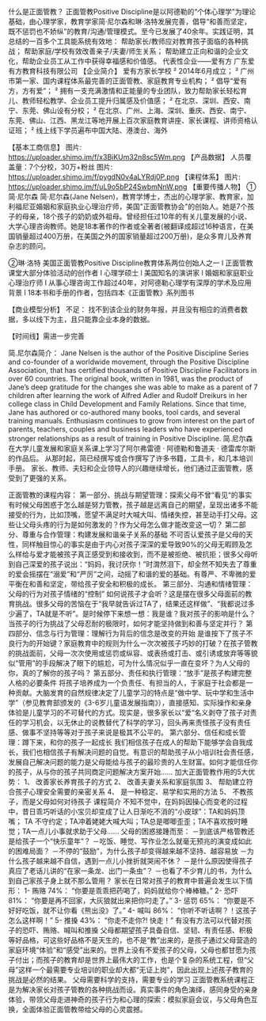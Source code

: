 什么是正面管教？
正面管教Positive Discipline是以阿德勒的“个体心理学”为理论基础，由心理学家，教育学家简·尼尔森和琳·洛特发展完善，倡导“和善而坚定，既不惩罚也不娇纵”的教育/沟通/管理模式。至今已发展了40余年。实践证明，其总结的一百多个工具能系统有效地：
帮助家长/教师应对教育孩子面临的各种挑战；
帮助家庭/学校有效改善亲子/夫妻/师生关系；
帮助建立正向和谐的企业文化，帮助企业员工从工作中获得幸福感和价值感。
代表性企业——爱有方
广东爱有方教育科技有限公司
【企业简介】
爱有方家长学校
²  2014年6月成立；
²  广州市第一家、国内课程体系最完善的正面管教、家庭教育专业机构；
²  倡导“爱有方，方有爱”；
²  拥有一支充满激情和正能量的专业团队，致力帮助家长轻松育儿、教师轻松教学、企业员工提升归属感及价值感；
²  在北京、深圳、西安、南宁、东莞、佛山设有分校；
²  在北京、广州、上海、深圳、重庆、西安、南宁、东莞、佛山、江西、黑龙江等地开展上百次家庭教育讲座、家长课程、讲师资格认证班；
²  线上线下学员遍布中国大陆、港澳台、海外


【基本工商信息】
图片: https://uploader.shimo.im/f/x3BiKUm32n8sc5Wm.png
【产品数据】
人员覆盖量：7个分校，30万+粉丝
图片: https://uploader.shimo.im/f/pygdN0v4aLYRdj0P.png
【课程体系】
图片: https://uploader.shimo.im/f/uL9o5bP24SwbmNnW.png
【重要传播人物】
①简·尼尔森
简·尼尔森(Jane Nelsen)，教育学博士，杰出的心理学家、教育家，加利福尼亚婚姻和家庭执业心理治疗师，美国"正面管教协会"的创始人。她是7个孩子的母亲，18个孩子的奶奶或外祖母。曾经担任过10年的有关儿童发展的小说、大学心理咨询教师。她是18本著作的作者或全著者(被翻译成超过16种语言，在美国销量超过400万册，在美国之外的国家销量超过200万册)，是众多育儿及养育杂志的顾问。


②琳·洛特
美国正面管教Positive Discipline教育体系两位创始人之一
l 正面管教课堂大部分体验活动的创作者
l 心理学硕士
l 美国知名的演讲家
l 婚姻和家庭职业心理治疗师
l 从事心理咨询工作超过40年，对阿德勒心理学有深厚的学术及应用背景
l 18本书和手册的作者，包括四本《正面管教》系列图书


【商业模型分析】
不足：
找不到该企业的财务年报，并且没有相应的消费者数据，多以线下为主，且只能靠企业本身的数据。

【时间线】需进一步完善

简.尼尔森简介：
Jane Nelsen is the author of the Positive Discipline Series and co-founder of a worldwide movement, through the Positive Discipline Association, that has certified thousands of Positive Discipline Facilitators in over 60 countries. The original book, written in 1981, was the product of Jane’s deep gratitude for the changes she was able to make as a parent of 7 children after learning the work of Alfred Adler and Rudolf Dreikurs in her college class in Child Development and Family Relations. Since that time, Jane has authored or co-authored many books, tool cards, and several training manuals. Enthusiasm continues to grow from interest on the part of parents, teachers, couples and business leaders who have experienced stronger relationships as a result of training in Positive Discipline.
简.尼尔森在大学儿童发展和家庭关系课上学习了阿尔弗雷德 · 阿德勒和鲁道夫 · 德雷库尔斯的作品后。 从那时起，简已经撰写或合作撰写了许多书籍，工具卡，和几本培训手册。 家长、教师、夫妇和企业领导人的兴趣继续增长，他们通过正面管教，感受到了更强的关系。

正面管教的课程内容：
	第一部分、挑战与期望管理：探索父母不曾“看见“的事实
	有时候父母困惑于怎么越是努力管教，孩子越是远离自己的期望，呈现出诸多不能接受的行为，比如顶嘴，愿望不满足时大喊大叫、情绪失控，甚至动手打父母。这些让父母头疼的行为是如何激发的？作为父母怎么做才能改变这一切？
	第二部分、尊重与合作管理：构建发展和谐亲子关系的基础
	不可否认爱孩子是父母的天性，同样触目惊心的事实是由于内心对孩子深深的爱导致90%的父母无暇顾及怎么样给与爱才能被孩子真正感受到和接收到，而不是被拒绝、被抗拒；很多父母听到自己深爱的孩子说出：“妈妈，我讨厌你！”时潸然泪下，却全然不知失去了尊重的爱会摇摆在“溺爱”和“严厉”之间，动摇了和谐的爱的基础。有尊严、不卑微的爱平衡在和善和坚定，带给孩子安全和积极的成长。
	第三部分、沟通和情绪管理：父母的行为对孩子情绪的“控制”
	如何说孩子才会听？这是摆在很多父母面前的教育挑战。很多父母的苦恼在于“我早就告诉过TA了，结果还这样做”、“我都说过多少遍了，TA就是不听”。是时候停下来想一想：我是谁？我对孩子的影响是什么？当孩子的行为挑战了父母忍耐的极限时，如何才能坚持做到和善与坚定并行？
	第四部分、信念与行为管理：理解行为背后的信念是改变的开始
	是谁按下了孩子不良行为的开始键？家庭教育中的规则为什么一次次被孩子巧妙的打破？在孩子管教的挑战面前，父母一次次使用或惩罚或纵容、或表扬或打击、或引诱或放弃等等貌似“管用”的手段解决了眼下的尴尬，可为什么情况似乎一直在变坏？为人父母的你，真的了解你的孩子吗？
	第五部分、责任和执行管理：“放手”是孩子构建完整人格的必要条件
	将孩子培养成为一个负责任、有担当的人，于家庭于社会都是一种贡献。大脑发育的自然规律决定了儿童学习的特点是“做中学、玩中学和生活中学”（参见教育部颁发的《3-6岁儿童语发展指南》），直接感知、实际操作和亲身体验是儿童学习的不可替代的方式。现实是，很多家长以“爱“名义剥夺了孩子对责任的学习机会，以无休止的说教替代了科学的学习，回头再来责怪孩子没有责任感、做事不坚持等等对于孩子来说是极其不公平的。
	第六部分、信任和成长管理：蹲下来，和你的孩子一起成长
	我们相信孩子在成人的帮助下能够学会自我成长，我们也相信孩子有解决问题的自觉。有意识的帮助孩子从小培训社会责任感，发展自己解决问题的能力是父母能给与孩子的最珍贵的人生财富。如何才能信任你的孩子，从与你的孩子共同商定问题解决方案开始……
	加大正面管教作用的5大优势：
	1、 改善家长养育孩子的方式
	2、 改善夫妻关系和家庭氛围
	3、 帮助建立符合孩子心理安全需要的亲密关系
	4、 是一种稳定、易学和实用的方法
	5、 不教孩子，而是父母如何对待孩子
课程简介
	不知不觉中，在妈妈因操心而变老的过程中，昔日乖巧听话的小宝贝却变成了让人日渐吃不消的“小皮球”：TA和妈妈顶嘴； TA 不守约定；TA冲着姥姥大喊大叫；TA总是唧唧歪歪；TA不喜欢按时睡觉；TA一点儿小事就求助于父母......
	父母的困惑接踵而至：
	－到底该严格管教还是给孩子一个“快乐童年”？
	－吃饭、睡觉、写作业怎么就毫无预兆的演变成如此的困难局面？
	－不停的“鼓励”，为什么孩子却变得越来越不坚持、越容易放
	－为什么孩子越来越不自信，遇到一点儿小挫折就哭闹不休？
	－是什么原因使得孩子真应了老话儿讲的“在家一条龙、出门一条虫”？
	－也看了不少育儿的书，为什么到自己家孩子身上就不那么管用？
	家长在日常对孩子的教育中普遍会发生以下情形：
	1- 贿赂 74%： “你要是乖乖把药喝了，妈妈就给你个棒棒糖。”
	2- 恐吓 81%： “你要是再不回家，大灰狼就出来把你叼走了。”
	3- 惩罚 65%： “你要是不好好吃饭，就不让你看《熊出没》了。”
	4- 喊叫 86%： “你听不听话啊？！这孩子怎么这样啊！”
	5- 推搡 43%： “你走不走你?! 快走！”
	有没有方法可以代替对孩子的恐吓、贿赂、喊叫和推搡
	父母都期望孩子具备自信、坚韧、有责任感、积极等好品格，可这些好品格不是天生的，也不是“教”出来的，是孩子通过父母营造的家庭环境“体验”和“感受”出来的。世界上没有不爱孩子的父母，父母也都甘愿为孩子付出；而孩子的教育却是世界上最伟大的工作，也是个复杂的系统工程，但“父母”这样一个最需要专业培训的职业却大都“无证上岗”，因此出现上述孩子教育的挑战是必然的结果。
	父母需要科学的支持，需要专业的学习
	正面管教系统课程正是为解决家长对孩子管教的各种挑战而设。真实事件的角色演绎，感同身受的亲身体验，带领父母走进神奇的孩子行为和心理的探索：模拟家庭会议，与父母角色互换，全面体验正面管教带给父母的心灵震撼。
